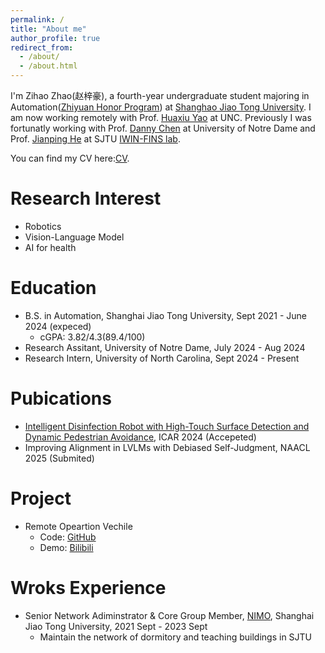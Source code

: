 ```yaml
---
permalink: /
title: "About me"
author_profile: true
redirect_from: 
  - /about/
  - /about.html
---
```


I'm Zihao Zhao(赵梓豪), a fourth-year undergraduate student majoring in Automation([Zhiyuan Honor Program](https://en.zhiyuan.sjtu.edu.cn/en)) at [Shanghao Jiao Tong University](https://en.sjtu.edu.cn). I am now working remotely with Prof. [Huaxiu Yao](https://www.huaxiuyao.io) at UNC. Previously I was fortunatly working with Prof. [Danny Chen](https://www3.nd.edu/~dchen/) at University of Notre Dame and Prof. [Jianping He](https://iwin-fins.com) at SJTU [IWIN-FINS lab](https://iwin-fins.com).

You can find my CV here:[CV](https://github.com/neo1zh/neo1zh.github.io/blob/master/assets/ZhaoCV%20OCT.pdf).

Research Interest
=====
- Robotics
- Vision-Language Model
- AI for health

Education
=====
- B.S. in Automation, Shanghai Jiao Tong University, Sept 2021 - June 2024 (expeced)
  - cGPA: 3.82/4.3(89.4/100)
- Research Assitant, University of Notre Dame, July 2024 - Aug 2024
- Research Intern, University of North Carolina, Sept 2024 - Present

Pubications
=====
- [Intelligent Disinfection Robot with High-Touch Surface Detection and Dynamic Pedestrian Avoidance](https://ieeexplore.ieee.org/document/10610836), ICAR 2024 (Accepeted)
- Improving Alignment in LVLMs with Debiased Self-Judgment, NAACL 2025 (Submited)

Project
=====
- Remote Opeartion Vechile
  - Code: [GitHub](htts://github.com/neo1zh/FINS-ROV)
  - Demo: [Bilibili](https://www.bilibili.com/video/BV1oC41177Rn/?spm_id_from=333.999.0.0)

Wroks Experience
=====
- Senior Network Adiminstrator & Core Group Member, [NIMO](nimo.sjtu.edu.cn), Shanghai Jiao Tong University, 2021 Sept - 2023 Sept 
  - Maintain the network of dormitory and teaching buildings in SJTU

